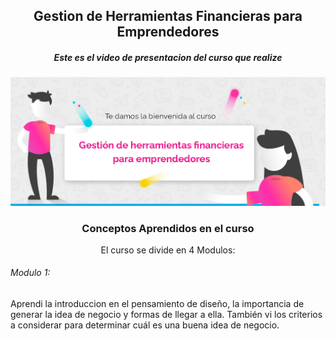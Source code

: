 <h2 align ="center">Gestion de Herramientas Financieras para Emprendedores</h2>
<h5 align ="center">Este es el video de presentacion del curso que realize</h5>
<a href="https://view.genial.ly/645ae83f94bc6b001942cb41/video-presentation-video-herramientas-financieras-formar"><img src="mini.png"></a>
<h3 align ="center">Conceptos Aprendidos en el curso</h3>
<p align ="center"> El curso se divide en 4 Modulos:</p>
<h6>Modulo 1:</h6>
<p>Aprendi la introduccion en el pensamiento de diseño, la importancia de generar la idea de negocio y formas de llegar a ella.
También vi los criterios a considerar para determinar cuál es una buena idea de negocio.</p>
